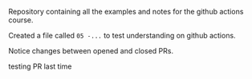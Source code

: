 Repository containing all the examples and notes for the github actions course. 

Created a file called `05 -...` to test understanding on github actions.

Notice changes between opened and closed PRs.

testing PR last time
